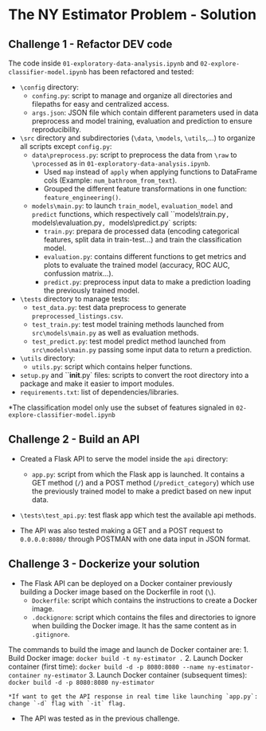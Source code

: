 # The NY Estimator Problem - Solution

## Challenge 1 - Refactor DEV code
The code inside `01-exploratory-data-analysis.ipynb` and `02-explore-classifier-model.ipynb` has been refactored and tested: 
- `\config` directory:
    - `confing.py`: script to manage and organize all directories and filepaths for easy and centralized access.
    - `args.json`: JSON file which contain different parameters used in data preprocess and model training, evaluation and prediction to ensure reproducibility.
- `\src` directory and subdirectories (`\data`, `\models`, `\utils`,...) to organize all scripts except `config.py`:
    - `data\preprocess.py`: script to preprocess the data from `\raw` to `\processed` as in `01-exploratory-data-analysis.ipynb`.
        - Used `map` instead of `apply` when applying functions to DataFrame cols (Example: `num_bathroom_from_text`).
        - Grouped the different feature transformations in one function: `feature_engineering()`.
    - `models\main.py`: to launch `train_model`, `evaluation_model` and `predict` functions, which respectively call ``models\train.py`, `models\evaluation.py`, `models\predict.py` scripts:
        - `train.py`: prepara de processed data (encoding categorical features, split data in train-test...) and train the classification model.
        - `evaluation.py`: contains different functions to get metrics and plots to evaluate the trained model (accuracy, ROC AUC, confussion matrix...).
        - `predict.py`: preprocess input data to make a prediction loading the previously trained model.
- `\tests` directory to manage tests:
    - `test_data.py`: test data preprocess to generate `preprocessed_listings.csv`.
    - `test_train.py`: test model training methods launched from `src\models\main.py` as well as evaluation methods.
    - `test_predict.py`: test model predict method launched from `src\models\main.py` passing some input data to return a prediction.
- `\utils` directory:
    - `utils.py`: script which contains helper functions.
- `setup.py` and ``__init__.py` files: scripts to convert the root directory into a package and make it easier to import modules.
- `requirements.txt`: list of dependencies/libraries.

*The classification model only use the subset of features signaled in `02-explore-classifier-model.ipynb`


## Challenge 2 - Build an API
- Created a Flask API to serve the model inside the `api` directory:
    - `app.py`: script from which the Flask app is launched. It contains a GET method (`/`) and a POST method (`/predict_category`) which use the previously trained model to make a predict based on new input data.

- `\tests\test_api.py`: test flask app which test the available api methods.
- The API was also tested making a GET and a POST request to `0.0.0.0:8080/` through POSTMAN with one data input in JSON format.


## Challenge 3 - Dockerize your solution
- The Flask API can be deployed on a Docker container previously building a Docker image based on the Dockerfile in root (`\`). 
    - `Dockerfile`: script which contains the instructions to create a Docker image.
    - `.dockignore`: script which contains the files and directories to ignore when building the Docker image. It has the same content as in `.gitignore`.

The commands to build the image and launch de Docker container are:
    1. Build Docker image: `docker build -t ny-estimator .`
    2. Launch Docker container (first time): `docker build -d -p 8080:8080 --name ny-estimator-container ny-estimator`
    3. Launch Docker container (subsequent times): `docker build -d -p 8080:8080 ny-estimator`

    *If want to get the API response in real time like launching `app.py`: change `-d` flag with `-it` flag.

- The API was tested as in the previous challenge.
